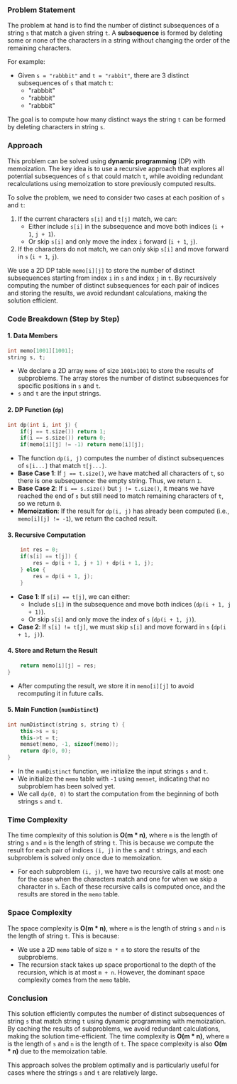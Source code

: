 ### Problem Statement

The problem at hand is to find the number of distinct subsequences of a string `s` that match a given string `t`. A **subsequence** is formed by deleting some or none of the characters in a string without changing the order of the remaining characters.

For example:
- Given `s = "rabbbit"` and `t = "rabbit"`, there are 3 distinct subsequences of `s` that match `t`:
  - "rabbbit"
  - "rabbbit"
  - "rabbbit"
  
The goal is to compute how many distinct ways the string `t` can be formed by deleting characters in string `s`.

### Approach

This problem can be solved using **dynamic programming** (DP) with memoization. The key idea is to use a recursive approach that explores all potential subsequences of `s` that could match `t`, while avoiding redundant recalculations using memoization to store previously computed results.

To solve the problem, we need to consider two cases at each position of `s` and `t`:
1. If the current characters `s[i]` and `t[j]` match, we can:
   - Either include `s[i]` in the subsequence and move both indices (`i + 1`, `j + 1`).
   - Or skip `s[i]` and only move the index `i` forward (`i + 1`, `j`).
2. If the characters do not match, we can only skip `s[i]` and move forward in `s` (`i + 1`, `j`).

We use a 2D DP table `memo[i][j]` to store the number of distinct subsequences starting from index `i` in `s` and index `j` in `t`. By recursively computing the number of distinct subsequences for each pair of indices and storing the results, we avoid redundant calculations, making the solution efficient.

### Code Breakdown (Step by Step)

#### 1. Data Members

```cpp
int memo[1001][1001];
string s, t;
```

- We declare a 2D array `memo` of size `1001x1001` to store the results of subproblems. The array stores the number of distinct subsequences for specific positions in `s` and `t`.
- `s` and `t` are the input strings.

#### 2. DP Function (`dp`)

```cpp
int dp(int i, int j) {
    if(j == t.size()) return 1;
    if(i == s.size()) return 0;
    if(memo[i][j] != -1) return memo[i][j];
```

- The function `dp(i, j)` computes the number of distinct subsequences of `s[i...]` that match `t[j...]`.
- **Base Case 1**: If `j == t.size()`, we have matched all characters of `t`, so there is one subsequence: the empty string. Thus, we return `1`.
- **Base Case 2**: If `i == s.size()` but `j != t.size()`, it means we have reached the end of `s` but still need to match remaining characters of `t`, so we return `0`.
- **Memoization**: If the result for `dp(i, j)` has already been computed (i.e., `memo[i][j] != -1`), we return the cached result.

#### 3. Recursive Computation

```cpp
    int res = 0;
    if(s[i] == t[j]) {
        res = dp(i + 1, j + 1) + dp(i + 1, j);
    } else {
        res = dp(i + 1, j);
    }
```

- **Case 1**: If `s[i] == t[j]`, we can either:
  - Include `s[i]` in the subsequence and move both indices (`dp(i + 1, j + 1)`).
  - Or skip `s[i]` and only move the index of `s` (`dp(i + 1, j)`).
- **Case 2**: If `s[i] != t[j]`, we must skip `s[i]` and move forward in `s` (`dp(i + 1, j)`).

#### 4. Store and Return the Result

```cpp
    return memo[i][j] = res;
}
```

- After computing the result, we store it in `memo[i][j]` to avoid recomputing it in future calls.

#### 5. Main Function (`numDistinct`)

```cpp
int numDistinct(string s, string t) {
    this->s = s;
    this->t = t;
    memset(memo, -1, sizeof(memo));
    return dp(0, 0);
}
```

- In the `numDistinct` function, we initialize the input strings `s` and `t`.
- We initialize the `memo` table with `-1` using `memset`, indicating that no subproblem has been solved yet.
- We call `dp(0, 0)` to start the computation from the beginning of both strings `s` and `t`.

### Time Complexity

The time complexity of this solution is **O(m * n)**, where `m` is the length of string `s` and `n` is the length of string `t`. This is because we compute the result for each pair of indices `(i, j)` in the `s` and `t` strings, and each subproblem is solved only once due to memoization.

- For each subproblem `(i, j)`, we have two recursive calls at most: one for the case when the characters match and one for when we skip a character in `s`. Each of these recursive calls is computed once, and the results are stored in the `memo` table.

### Space Complexity

The space complexity is **O(m * n)**, where `m` is the length of string `s` and `n` is the length of string `t`. This is because:
- We use a 2D `memo` table of size `m * n` to store the results of the subproblems.
- The recursion stack takes up space proportional to the depth of the recursion, which is at most `m + n`. However, the dominant space complexity comes from the `memo` table.

### Conclusion

This solution efficiently computes the number of distinct subsequences of string `s` that match string `t` using dynamic programming with memoization. By caching the results of subproblems, we avoid redundant calculations, making the solution time-efficient. The time complexity is **O(m * n)**, where `m` is the length of `s` and `n` is the length of `t`. The space complexity is also **O(m * n)** due to the memoization table.

This approach solves the problem optimally and is particularly useful for cases where the strings `s` and `t` are relatively large.